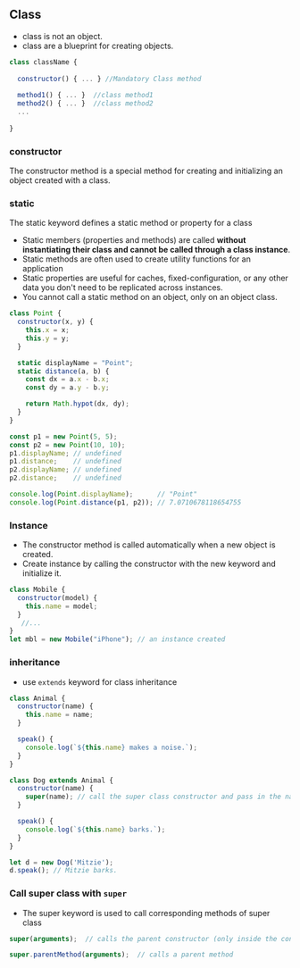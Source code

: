 ## Class

- class is not an object.
- class are a blueprint for creating objects.

```js
class className {
  
  constructor() { ... } //Mandatory Class method
  
  method1() { ... }  //class method1
  method2() { ... }  //class method2
  ...
  
}
```
  
### constructor
The constructor method is a special method for creating and initializing an object created with a class. 

### static
The static keyword defines a static method or property for a class
- Static members (properties and methods) are called **without instantiating their class and cannot be called through a class instance**.
- Static methods are often used to create utility functions for an application
- Static properties are useful for caches, fixed-configuration, or any other data you don't need to be replicated across instances.
- You cannot call a static method on an object, only on an object class.

```js
class Point {
  constructor(x, y) {
    this.x = x;
    this.y = y;
  }

  static displayName = "Point";
  static distance(a, b) {
    const dx = a.x - b.x;
    const dy = a.y - b.y;

    return Math.hypot(dx, dy);
  }
}

const p1 = new Point(5, 5);
const p2 = new Point(10, 10);
p1.displayName; // undefined
p1.distance;    // undefined
p2.displayName; // undefined
p2.distance;    // undefined

console.log(Point.displayName);      // "Point"
console.log(Point.distance(p1, p2)); // 7.0710678118654755
```

### Instance

- The constructor method is called automatically when a new object is created.
- Create instance by calling the constructor with the new keyword and initialize it.

```js
class Mobile {
  constructor(model) {
    this.name = model;
  }
   //...
}
let mbl = new Mobile("iPhone"); // an instance created
```

### inheritance

- use `extends` keyword for class inheritance
```js
class Animal {
  constructor(name) {
    this.name = name;
  }

  speak() {
    console.log(`${this.name} makes a noise.`);
  }
}

class Dog extends Animal {
  constructor(name) {
    super(name); // call the super class constructor and pass in the name parameter
  }

  speak() {
    console.log(`${this.name} barks.`);
  }
}

let d = new Dog('Mitzie');
d.speak(); // Mitzie barks.
```

### Call super class with `super`
- The super keyword is used to call corresponding methods of super class

```js
super(arguments);  // calls the parent constructor (only inside the constructor)
```

```js
super.parentMethod(arguments);  // calls a parent method
```






